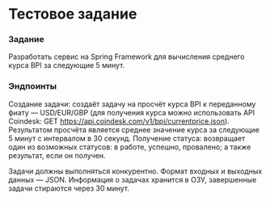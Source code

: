 # Тестовое задание

### Задание
Разработать сервис на Spring Framework для вычисления среднего курса BPI за следующие 5 минут.

### Эндпоинты
Создание задачи: создаёт задачу на просчёт курса BPI к переданному фиату — USD/EUR/GBP (для получения курса можно использовать API Coindesk: GET https://api.coindesk.com/v1/bpi/currentprice.json). Результатом просчёта является среднее значение курса за следующие 5 минут с интервалом в 30 секунд.
Получение статуса: возвращает один из возможных статусов: в работе, успешно, провалено; а также результат, если он получен.

Задачи должны выполняться конкурентно. Формат входных и выходных данных — JSON. Информация о задачах хранится в ОЗУ, завершенные задачи стираются через 30 минут.